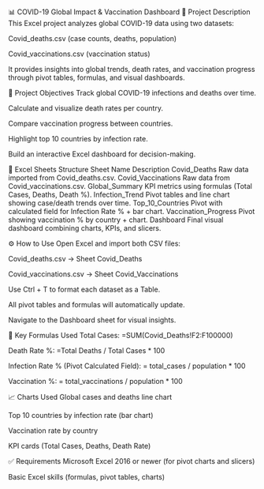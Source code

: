 📊 COVID-19 Global Impact & Vaccination Dashboard
📁 Project Description
This Excel project analyzes global COVID-19 data using two datasets:

Covid_deaths.csv (case counts, deaths, population)

Covid_vaccinations.csv (vaccination status)

It provides insights into global trends, death rates, and vaccination progress through pivot tables, formulas, and visual dashboards.

📌 Project Objectives
Track global COVID-19 infections and deaths over time.

Calculate and visualize death rates per country.

Compare vaccination progress between countries.

Highlight top 10 countries by infection rate.

Build an interactive Excel dashboard for decision-making.

📂 Excel Sheets Structure
Sheet Name	Description
Covid_Deaths	Raw data imported from Covid_deaths.csv.
Covid_Vaccinations	Raw data from Covid_vaccinations.csv.
Global_Summary	KPI metrics using formulas (Total Cases, Deaths, Death %).
Infection_Trend	Pivot tables and line chart showing case/death trends over time.
Top_10_Countries	Pivot with calculated field for Infection Rate % + bar chart.
Vaccination_Progress	Pivot showing vaccination % by country + chart.
Dashboard	Final visual dashboard combining charts, KPIs, and slicers.

⚙️ How to Use
Open Excel and import both CSV files:

Covid_deaths.csv → Sheet Covid_Deaths

Covid_vaccinations.csv → Sheet Covid_Vaccinations

Use Ctrl + T to format each dataset as a Table.

All pivot tables and formulas will automatically update.

Navigate to the Dashboard sheet for visual insights.

🧮 Key Formulas Used
Total Cases:
=SUM(Covid_Deaths!F2:F100000)

Death Rate %:
=Total Deaths / Total Cases * 100

Infection Rate % (Pivot Calculated Field):
= total_cases / population * 100

Vaccination %:
= total_vaccinations / population * 100

📈 Charts Used
Global cases and deaths line chart

Top 10 countries by infection rate (bar chart)

Vaccination rate by country

KPI cards (Total Cases, Deaths, Death Rate)

✅ Requirements
Microsoft Excel 2016 or newer (for pivot charts and slicers)

Basic Excel skills (formulas, pivot tables, charts)
